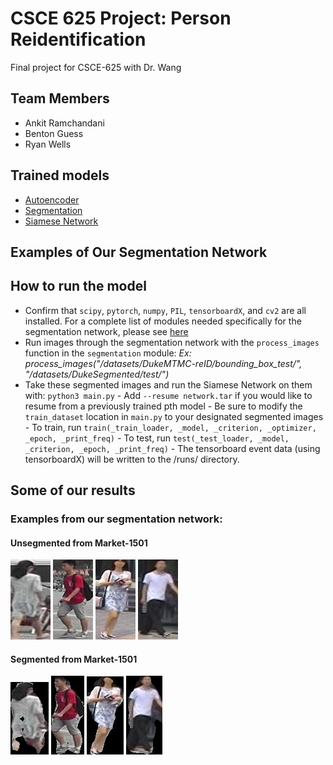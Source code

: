 # CSCE 625 Project: Person Reidentification
Final project for CSCE-625 with Dr. Wang

## Team Members
- Ankit Ramchandani
- Benton Guess
- Ryan Wells




## Trained models
- [Autoencoder](https://drive.google.com/open?id=1uiabGqF4G_FGbZZa2kAX7pkW23iJsjwc)
- [Segmentation](https://drive.google.com/open?id=1WWaFnycqDLttI6Qmf5VwqCVt4idJTFUf)
- [Siamese Network](http://bguess.site/#scalars&_smoothingWeight=0)

## Examples of Our Segmentation Network



## How to run the model
- Confirm that `scipy`, `pytorch`, `numpy`, `PIL`, `tensorboardX`, and `cv2` are all installed. For a complete list of modules needed specifically for the segmentation network, please see [here](https://github.tamu.edu/rawells14/csce-625-person-re-identification/blob/master/segmentation/requirements.txt)
- Run images through the segmentation network with the `process_images` function in the `segmentation` module:
    *Ex: process_images("/datasets/DukeMTMC-reID/bounding_box_test/", "/datasets/DukeSegmented/test/")*
- Take these segmented images and run the Siamese Network on them with: `python3 main.py`
        - Add `--resume network.tar` if you would like to resume from a previously trained pth model
        - Be sure to modify the `train_dataset` location in `main.py` to your designated segmented images
        - To train, run `train(_train_loader, _model, _criterion, _optimizer, _epoch, _print_freq)`
        - To test, run `test(_test_loader, _model, _criterion, _epoch, _print_freq)`
        - The tensorboard event data (using tensorboardX) will be written to the /runs/ directory. 

## Some of our results


### Examples from our segmentation network: 
#### Unsegmented from Market-1501
![Market1501 Non-Segmented](assets/RawMarketExamples/1.jpg)
![Market1501 Non-Segmented](assets/RawMarketExamples/2.jpg)
![Market1501 Non-Segmented](assets/RawMarketExamples/3.jpg)
![Market1501 Non-Segmented](assets/RawMarketExamples/4.jpg)
#### Segmented from Market-1501
![Market1501 Non-Segmented](assets/SegmentedMarketExamples/1.jpg)
![Market1501 Non-Segmented](assets/SegmentedMarketExamples/2.jpg)
![Market1501 Non-Segmented](assets/SegmentedMarketExamples/3.jpg)
![Market1501 Non-Segmented](assets/SegmentedMarketExamples/4.jpg)
